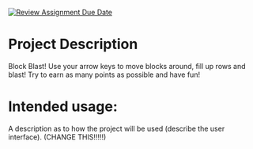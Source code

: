 [![Review Assignment Due Date](https://classroom.github.com/assets/deadline-readme-button-22041afd0340ce965d47ae6ef1cefeee28c7c493a6346c4f15d667ab976d596c.svg)](https://classroom.github.com/a/YxXKqIeT)
# Project Description

Block Blast! Use your arrow keys to move blocks around, fill up rows and blast! Try to earn as many points as possible and have fun! 

# Intended usage:

A description as to how the project will be used (describe the user interface). (CHANGE THIS!!!!!)
  
